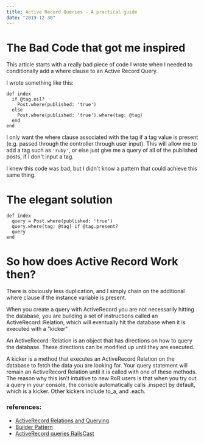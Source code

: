 ```yaml
---
title: Active Record Queries - A practical guide
date: "2019-12-30"
---
```


# The Bad Code that got me inspired
This article starts with a really bad piece of code I wrote when I needed to conditionally add a where clause to an Active Record Query.

I wrote something like this:

```ruby{numberLines: true}
def index
  if @tag.nil?
    Post.where(published: 'true')
  else
    Post.where(published: 'true').where(tag: @tag)
  end
end
```

I only want the where clause associated with the tag if a tag value is present (e.g. passed through the controller through user input). This will allow me to add a tag such as `'ruby'`, or else just give me a query of all of the published posts, if I don't input a tag.

I knew this code was bad, but I didn't know a pattern that could achieve this same thing.

# The elegant solution

```ruby{numberLines: true}
def index
  query = Post.where(published: 'true')
  query.where(tag: @tag) if @tag.present?
  query
end
```

# So how does Active Record Work then?
There is obviously less duplication, and I simply chain on the additional where clause if the instance variable is present.

When you create a query with ActiveRecord you are not necessarily hitting the database, you are building a set of instructions called an ActiveRecord::Relation, which will eventually hit the database when it is executed with a "kicker"

An ActiveRecord::Relation is an object that has directions on how to query the database. These directions can be modified up until they are executed. 

A kicker is a method that executes an ActiveRecord Relation on the database to fetch the data you are looking for. Your query statement will remain an ActiveRecord Relation until it is called with one of these methods. The reason why this isn't intuitive to new RoR users is that when you try out a query in your console, the console automatically calls .inspect by default, which is a kicker. Other kickers include to_a, and .each. 


### references:
- [ActiveRecord Relations and Querying](https://stackoverflow.com/questions/10747106/how-does-rails-activerecord-chain-where-clauses-without-multiple-queries/10747692#10747692)
- [Builder Pattern](http://www.railstips.org/blog/archives/2010/10/24/the-chain-gang/)
- [ActiveRecord queries RailsCast](http://railscasts.com/episodes/202-active-record-queries-in-rails-3)